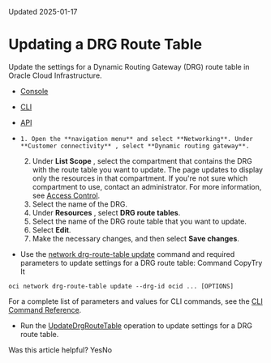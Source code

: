 Updated 2025-01-17
# Updating a DRG Route Table
Update the settings for a Dynamic Routing Gateway (DRG) route table in Oracle Cloud Infrastructure.
  * [Console](https://docs.oracle.com/en-us/iaas/Content/Network/Tasks/drg-rt-update.htm)
  * [CLI](https://docs.oracle.com/en-us/iaas/Content/Network/Tasks/drg-rt-update.htm)
  * [API](https://docs.oracle.com/en-us/iaas/Content/Network/Tasks/drg-rt-update.htm)


  *     1. Open the **navigation menu** and select **Networking**. Under **Customer connectivity** , select **Dynamic routing gateway**.
    2. Under **List Scope** , select the compartment that contains the DRG with the route table you want to update.
The page updates to display only the resources in that compartment. If you're not sure which compartment to use, contact an administrator. For more information, see [Access Control](https://docs.oracle.com/en-us/iaas/Content/Network/Concepts/accesscontrol.htm#Access_Control).
    3. Select the name of the DRG.
    4. Under **Resources** , select **DRG route tables**. 
    5. Select the name of the DRG route table that you want to update.
    6. Select **Edit**. 
    7. Make the necessary changes, and then select **Save changes**.
  * Use the [network drg-route-table update](https://docs.oracle.com/iaas/tools/oci-cli/latest/oci_cli_docs/cmdref/network/drg-route-table/update.html) command and required parameters to update settings for a DRG route table:
Command
CopyTry It
```
oci network drg-route-table update --drg-id ocid ... [OPTIONS]
```

For a complete list of parameters and values for CLI commands, see the [CLI Command Reference](https://docs.oracle.com/iaas/tools/oci-cli/latest).
  * Run the [UpdateDrgRouteTable](https://docs.oracle.com/iaas/api/#/en/iaas/latest/DrgRouteTable/UpdateDrgRouteTable) operation to update settings for a DRG route table.


Was this article helpful?
YesNo

